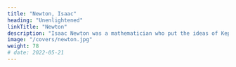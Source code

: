 ```yaml
---
title: "Newton, Isaac"
heading: "Unenlightened"
linkTitle: "Newton"
description: "Isaac Newton was a mathematician who put the ideas of Kepler and Descartes, as well as those of other astronomers, together. We solve the problems with Physics by putting Newton under Descartes. People usually get awed by his math, not knowing that his materialist-scholia were wrong"
image: "/covers/newton.jpg"
weight: 78
# date: 2022-05-21
---
```


